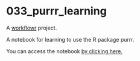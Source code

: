 # 033_purrr_learning

A [workflowr][] project.

[workflowr]: https://github.com/jdblischak/workflowr

A notebook for learning to use the R package purrr.

You can access the notebook [by clicking here.](https://ogorodriguez.github.io/033_purrr_learning/)
